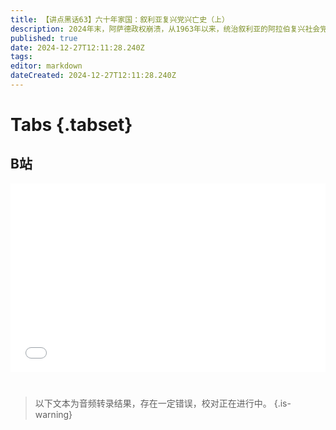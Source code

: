 ```yaml
---
title: 【讲点黑话63】六十年家国：叙利亚复兴党兴亡史（上）
description: 2024年末，阿萨德政权崩溃，从1963年以来，统治叙利亚的阿拉伯复兴社会党也随之覆亡。 这个曾经在阿拉伯世界拥有巨大影响的跨国政党，怀着联合“从大西洋到幼发拉底河所有阿拉伯民族”的宏大理想兴起，一度在中东影响煊赫，同时统治着叙利亚和伊拉克，到如今已近于彻底消亡。 六十年春秋一梦，这段泛阿拉伯主义从梦想到实践，再到失败沉寂的历史，请让我们为观众道来。
published: true
date: 2024-12-27T12:11:28.240Z
tags: 
editor: markdown
dateCreated: 2024-12-27T12:11:28.240Z
---
```


# Tabs {.tabset}

## B站

<div style="position: relative; padding: 30% 45%;">
<iframe style="position: absolute; width: 100%; height: 100%; left: 0; top: 0;" src="//player.bilibili.com/player.html?&bvid=BV15NCHYwELF&page=1&as_wide=1&high_quality=1&danmaku=1&autoplay=0" scrolling="no" border="0" frameborder="no" framespacing="0" allowfullscreen="true"></iframe>
</div>


#

> 以下文本为音频转录结果，存在一定错误，校对正在进行中。
{.is-warning}